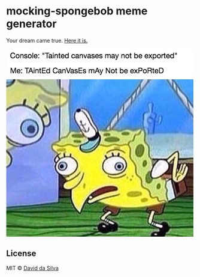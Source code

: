 # mocking-spongebob meme generator

Your dream came true. [Here it is.](http://dasilvacont.in/mocking-spongebob/)

![tainted canvas](tainted-canvas.png)

## License


MIT © [David da Silva]

[David da Silva]: https://dasilvacont.in
